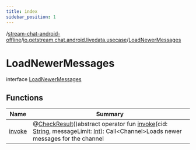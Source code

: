 ```yaml
---
title: index
sidebar_position: 1
---
```

/[stream-chat-android-offline](../../index.md)/[io.getstream.chat.android.livedata.usecase](../index.md)/[LoadNewerMessages](index.md)  
  
  
  
# LoadNewerMessages  
interface [LoadNewerMessages](index.md)  
  
## Functions  
  
|  Name |  Summary | 
|---|---|
| <a name="io.getstream.chat.android.livedata.usecase/LoadNewerMessages/invoke/#kotlin.String#kotlin.Int/PointingToDeclaration/"></a>[invoke](invoke.md)| <a name="io.getstream.chat.android.livedata.usecase/LoadNewerMessages/invoke/#kotlin.String#kotlin.Int/PointingToDeclaration/"></a>@[CheckResult](https://developer.android.com/reference/kotlin/androidx/annotation/CheckResult.html)()abstract operator fun [invoke](invoke.md)(cid: [String](https://kotlinlang.org/api/latest/jvm/stdlib/kotlin/-string/index.html), messageLimit: [Int](https://kotlinlang.org/api/latest/jvm/stdlib/kotlin/-int/index.html)): Call&lt;Channel&gt;Loads newer messages for the channel|

